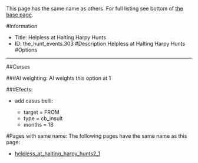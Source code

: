 This page has the same name as others. For full listing see bottom of [the base page](helpless_at_halting_harpy.md).

#Information
 - Title: Helpless at Halting Harpy Hunts
 - ID: the_hunt_events.303
#Description
Helpless at Halting Harpy Hunts
#Options

___
##Curses

###AI weighting:
AI weights this option at 1


###Efects:<ul><li>add casus belli:</li><ul><li>target = FROM</li><li>type = cb_insult</li><li>months = 18</li></ul></ul>


#Pages with same name:
The following pages have the same name as this page:
 - [helpless_at_halting_harpy_hunts2_1](helpless_at_halting_harpy_hunts2_1.md)
